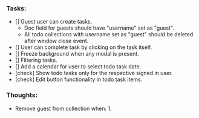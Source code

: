 ### Tasks:

<!-- ! Note: Focus on pure functions - single responsibility! -->

- [] Guest user can create tasks.
  - Doc field for guests should have "username" set as "guest".
  - All todo collections with username set as "guest" should be deleted after window close event.
- [] User can complete task by clicking on the task itself.
- [] Freeze background when any modal is present.
- [] Filtering tasks.
- [] Add a calendar for user to select todo task date.
- [check] Show todo tasks only for the respective signed in user.
- [check] Edit button functionality in todo task items.

### Thoughts:

- Remove guest from collection when:
  1.
